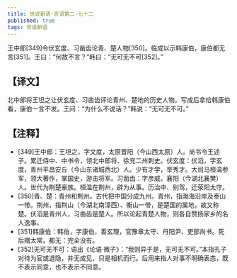 ```yaml
---
title: 世说新语-言语第二-七十二
published: true
tags: 世说新语
---
```


王中郎[349]令伏玄度、习凿齿论青、楚人物[350]。临成以示韩康伯，康伯都无言[351]。王曰：“何故不言？”韩曰：“无可无不可[352]。”

## 【译文】

北中郎将王坦之让伏玄度、习凿齿评论青州、楚地的历史人物。写成后拿给韩康伯看，康伯一言不发。王问：“为什么不说话？”韩说：“无可无不可。”

## 【注释】

- [349]王中郎：王坦之，字文度，太原晋阳（今山西太原）人。尚书令王述子。累迁侍中、中书令，领北中郎将、徐兖二州刺史。伏玄度：伏滔，字玄度，青州平昌安丘（今山东诸城西北）人。少有才学，举秀才。大司马桓温参军，领大著作，掌国史，游击将军。习凿齿：字彦威，襄阳（今湖北襄樊）人。世代为荆楚豪族。桓温在荆州，辟为从事。历治中、别驾，迁荥阳太守。
- [350]青、楚：青州和荆州。古代把中国分成九州。青州，指渤海沿岸及泰山一带。荆州，指荆山（今湖北南漳西）、衡山一带，是楚国的属地，故又称楚。伏滔是青州人，习凿齿是楚人。所以论起青楚人物，则各自赞扬家乡的名人逸事。
- [351]韩康伯：韩伯，字康伯，善玄理，官豫章太守、丹阳尹、吏部尚书。死后赠太常。都无：完全没有。
- [352]无可无不可：语出《论语·微子》：“我则异于是，无可无不可。”本指孔子对待为官或退隐，并无成见，只是相机而行。后用来指人对事不明确表态，既不表示同意，也不表示不同意。
